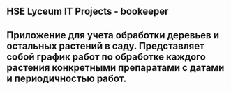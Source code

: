 ## HSE Lyceum IT Projects - bookeeper

## Приложение для учета обработки деревьев и остальных растений в саду. Представляет собой график работ по обработке каждого растения конкретными препаратами с датами и периодичностью работ. 
